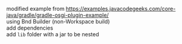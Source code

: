 
modified example from https://examples.javacodegeeks.com/core-java/gradle/gradle-osgi-plugin-example/  
using Bnd Builder (non-Workspace build)  
add dependencies  
add `lib` folder with a jar to be nested  

